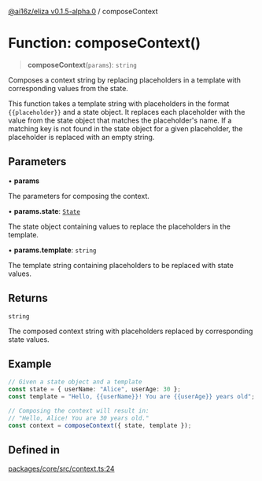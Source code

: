 [@ai16z/eliza v0.1.5-alpha.0](../index.md) / composeContext

# Function: composeContext()

> **composeContext**(`params`): `string`

Composes a context string by replacing placeholders in a template with corresponding values from the state.

This function takes a template string with placeholders in the format `{{placeholder}}` and a state object.
It replaces each placeholder with the value from the state object that matches the placeholder's name.
If a matching key is not found in the state object for a given placeholder, the placeholder is replaced with an empty string.

## Parameters

• **params**

The parameters for composing the context.

• **params.state**: [`State`](../interfaces/State.md)

The state object containing values to replace the placeholders in the template.

• **params.template**: `string`

The template string containing placeholders to be replaced with state values.

## Returns

`string`

The composed context string with placeholders replaced by corresponding state values.

## Example

```ts
// Given a state object and a template
const state = { userName: "Alice", userAge: 30 };
const template = "Hello, {{userName}}! You are {{userAge}} years old";

// Composing the context will result in:
// "Hello, Alice! You are 30 years old."
const context = composeContext({ state, template });
```

## Defined in

[packages/core/src/context.ts:24](https://github.com/meliksahgurtemel/eliza/blob/main/packages/core/src/context.ts#L24)
